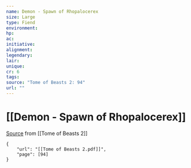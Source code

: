 ```yaml
---
name: Demon - Spawn of Rhopalocerex
size: Large
type: Fiend
environment: 
hp: 
ac: 
initiative: 
alignment: 
legendary: 
lair: 
unique: 
cr: 6
tags: 
source: "Tome of Beasts 2: 94"
url: ""
---
```

# [[Demon - Spawn of Rhopalocerex]]

[Source](zotero://open-pdf/library/items/9UQIAB6R?page=94) from [[Tome of Beasts 2]]

```pdf
{
	"url": "[[Tome of Beasts 2.pdf]]",
	"page": [94]
}
```

